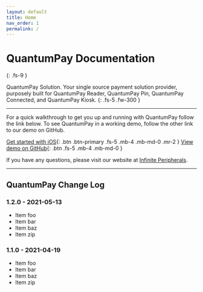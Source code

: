 ```yaml
---
layout: default
title: Home
nav_order: 1
permalink: /
---
```


# QuantumPay Documentation
{: .fs-9 }

QuantumPay Solution. Your single source payment solution provider, purposely built for QuantumPay Reader, QuantumPay Pin, QuantumPay Connected, and QuantumPay Kiosk.
{: .fs-5 .fw-300 }

---

For a quick walkthrough to get you up and running with QuantumPay follow the link below. To see QuantumPay in a working demo, follow the other link to our demo on GitHub.


[Get started with iOS](https://InfinitePeripherals.github.io/QuantumPay/getting-started-ios){: .btn .btn-primary .fs-5 .mb-4 .mb-md-0 .mr-2 } [View demo on GitHub](https://github.com/InfinitePeripherals/QuantumPay){: .btn .fs-5 .mb-4 .mb-md-0 }


If you have any questions, please visit our website at [Infinite Peripherals](https://ipcmobile.com/products/quantumpay-solution).

---

## QuantumPay Change Log

### 1.2.0 - 2021-05-13

*   Item foo
*   Item bar
*   Item baz
*   Item zip

### 1.1.0 - 2021-04-19

*   Item foo
*   Item bar
*   Item baz
*   Item zip
